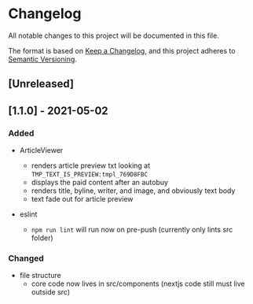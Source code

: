 # Changelog
All notable changes to this project will be documented in this file.

The format is based on [Keep a Changelog](https://keepachangelog.com/en/1.0.0/),
and this project adheres to [Semantic Versioning](https://semver.org/spec/v2.0.0.html).

## [Unreleased]

## [1.1.0] - 2021-05-02
### Added
 - ArticleViewer
    - renders article preview txt looking at `TMP_TEXT_IS_PREVIEW:tmpl_769D8FBC`
    - displays the paid content after an autobuy
    - renders title, byline, writer, and image, and obviously text body
    - text fade out for article preview
    
 - eslint
    - `npm run lint` will run now on pre-push (currently only lints src folder)
    
### Changed
 - file structure
    - core code now lives in src/components (nextjs code still must live outside src)
